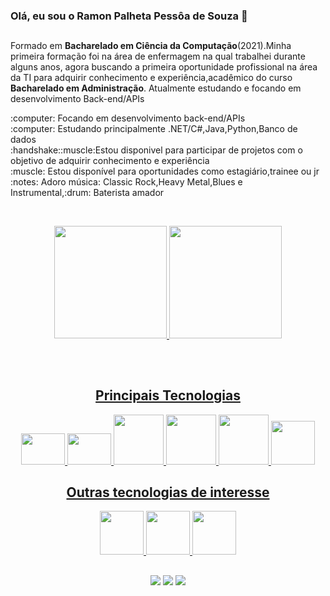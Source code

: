 ### Olá, eu sou o Ramon Palheta Pessôa de Souza 👋
##



<p>Formado em <strong>Bacharelado em Ciência da Computação</strong>(2021).Minha primeira formação foi na área de enfermagem na qual trabalhei durante alguns anos, agora buscando a primeira oportunidade profissional na área da TI para adquirir conhecimento e experiência,acadêmico do curso <strong>Bacharelado em Administração</strong>.
 Atualmente estudando e focando em desenvolvimento Back-end/APIs
 </p>
:computer: Focando  em desenvolvimento back-end/APIs <br>
:computer: Estudando principalmente .NET/C#,Java,Python,Banco de dados <br>
:handshake::muscle:Estou disponivel para  participar de projetos com o objetivo de adquirir conhecimento e experiência<br>
:muscle: Estou disponível para oportunidades como estagiário,trainee ou jr<br>
:notes: Adoro música: Classic Rock,Heavy Metal,Blues e Instrumental,:drum: Baterista amador
 







<br><div align="center">
 
  <a href="https://github.com/RamonPPessoa">
   
  <img height="180em" src="https://github-readme-stats.vercel.app/api?username=RamonPPessoa&show_icons=true&theme=dark&include_all_commits=true&count_private=true"/>
  <img height="180em" src="https://github-readme-stats.vercel.app/api/top-langs/?username=RamonPPessoa&layout=compact&langs_count=7&theme=dark"/>

  
   

    
 

  ##
 
   <div style="display-flex"><br>
    <h2>Principais Tecnologias</h2>
    

    
  <img height ="50" width="70" src = "https://cdn.jsdelivr.net/gh/devicons/devicon/icons/csharp/csharp-original.svg" />
 
<img height ="50" width="70" src = https://user-images.githubusercontent.com/33637915/147134570-12b4e3e2-058d-4f54-a57b-46123aea5b76.png />
<img height ="80" width="80" src="https://cdn.jsdelivr.net/gh/devicons/devicon/icons/microsoftsqlserver/microsoftsqlserver-plain-wordmark.svg" />
     <img  height ="80" width="80" src="https://cdn.jsdelivr.net/gh/devicons/devicon/icons/java/java-original-wordmark.svg" />
   <img height ="80" width="80" src="https://cdn.jsdelivr.net/gh/devicons/devicon/icons/spring/spring-original-wordmark.svg" />
    <img height ="70" width="70" src="https://cdn.jsdelivr.net/gh/devicons/devicon/icons/postgresql/postgresql-original-wordmark.svg" />
   
     
    
  </div>
  
   
   ##
   
   
   <h2>Outras tecnologias de interesse</h2>
   
   <img height ="70" width="70"  src="https://cdn.jsdelivr.net/gh/devicons/devicon/icons/python/python-original-wordmark.svg" />
   <img height ="70" width="70" src="https://cdn.jsdelivr.net/gh/devicons/devicon/icons/flask/flask-original.svg" />
   <img height ="70" width="70" src="https://cdn.jsdelivr.net/gh/devicons/devicon/icons/salesforce/salesforce-original.svg" />
          
   
  


 ##   



  

 <a href="" target="_blank"><img src="https://img.shields.io/badge/Discord-7289DA?style=for-the-badge&logo=discord&logoColor=white" target="_blank"></a> 
  <a href = "mailto:pessoapalheta.ramon@gmail.com"><img src="https://img.shields.io/badge/-Gmail-%23333?style=for-the-badge&logo=gmail&logoColor=white" target="_blank"></a>
  <a href="https://www.linkedin.com/in/ramon-palheta-pessoa-de-souza-715503159/" target="_blank"><img src="https://img.shields.io/badge/-LinkedIn-%230077B5?style=for-the-badge&logo=linkedin&logoColor=white" target="_blank"></a> 
 

 
</div>
